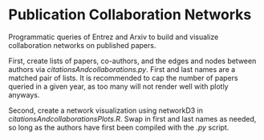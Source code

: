 # Publication Collaboration Networks

Programmatic queries of Entrez and Arxiv to build and visualize collaboration networks on published papers. 

First, create lists of papers, co-authors, and the edges and nodes between authors
via _citationsAndcollaborations.py_. First and last names are a matched pair of
lists. It is recommended to cap the number of papers queried in a given year, as
too many will not render well with plotly anyways. 

Second, create a network visualization using networkD3 in _citationsAndcollaborationsPlots.R_. Swap in first and last names as needed, so long as the authors have first been compiled with the _.py_ script.
